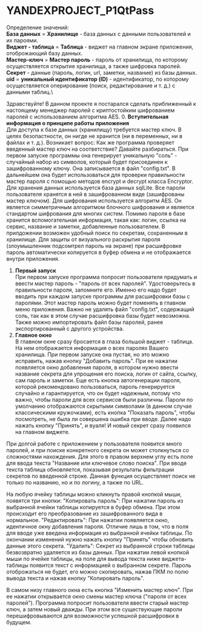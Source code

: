 # YANDEXPROJECT_P1QtPass
Определение значений: \
**База данных** = **Хранилище** - база данных с данными пользователей и их пароями. \
**Виджет - таблица** = **Таблица** - виджет на главном экране приложения, отоброжающий базу данных. \
**Мастер-ключ** = **Мастер пароль** - пароль от хранилища, по которому осуществляется открытие хранилища,
а также шифровка паролей. \
**Секрет** - данные (пароль, логин, url, заметки, название) из базы данных. \
**uid** = **уникальный идентификатор (ID)** - идентификатор, по которому осуществляется оперирование (поиск, редактирование и т. д.) с данными таблиц.\

Здравствуйте! В данном проекте я постарался сделать приближенный к настоящему менеджер паролей с криптостойким шифрованием паролей с использованием алгоритма AES.
0. **Вступительная информация о принципе работы приложения** \
  Для доступа к базе данных (хранилищу) требуется мастер ключ. В целях безопастности, он нигде не хранится (ни в переменных, ни в файлах и т. д.). Возникает вопрос: 
  Как же программа проверяет введенный мастер ключ на соответствие? Давайте разбираться.
  При первом запуске программы она генерирует уникальную "соль" - случайный набор из символов, который будет присоединен к зашифрованному ключу. Она записывается в 
  файл "config.txt". В дальнейшем она будет использоваться для проверки правильности мастер пароля с помощью методов encrypt и decrypt класса Encryptor. 
  Для хранения данных используется база данных sqlLite. Все пароли пользователя хранятся в ней в зашифрованном виде (зашифрованы мастер ключом). 
  Для шифрования используется алгоритм AES. Он является симметричным алгоритмом блочного шифрования и является стандартом шифрования для многих систем. 
  Помимо пароля в базе хранится вспомогательная информация, такая как: логин, ссылка на сервис, название и заметки, добавленные пользователем. В прилдожении возможен 
  удобный поиск по секретам, сохраненным в хранилище. Для защиты от визуального раскрытия пароля (злоумышленник подсомтрел пароль на экране) при расшифровке 
  пароль автоматически копируется в буфер обмена и не отображается внутри приложения.
1. **Первый запуск** \
  При первом запуске программа попросит пользователя придумать и ввести мастер пароль - "пароль от всех паролей". Удостоверьтесь в правильности пароля, запомните его. Именно
  его надо будет вводить при каждом запуске программы для расшифровки базы с паролями. Этот мастер пароль можно будет поменять в главном меню приложения. Важно не удалять
  файл "config.txt", содержащий соль, так как в этом случае расшифровка базы будет невозможна. Также можно импортировать файл базы паролей, ранее экспортированный с другого
  устройства.
2. **Главное окно** \
  В главном окне сразу бросается в глаза большой виджет - таблица. На нем отображается информация о всех паролях Вашего хранилища. При первом запуске она пустая,
  но это можно исправить, нажав кнопку "Добавить пароль". При ее нажатии появляется окно добавления пароля, в котором нужно ввести название секрета для 
  упрощения его поиска, логин от сайта, ссылку, сам пароль и заметки. Еще есть кнопка автогенерации пароля, которой рекомендовано пользоваться, пароль генерируется 
  случайно и гарантируется, что он будет надежным, потому что важно, чтобы пароли для всех сервисов были различны. Пароли по умолчанию отображаются скрытыми символами 
  (в данном случае классическими кружочками), есть кнопка "Показать пароль", чтобы посмотреть, не была ли совершена ошибка при вводе.
  Далее надо нажать кнопку "Принять", и вуаля! И новый секрет сразу появился на главном виджете.
  
  При долгой работе с приложением у пользователя появится много паролей, и при поиске конкретного секрета он может столкнуться со сложностями нахождения.
  Для этого в правом верхнем углу есть поле для ввода текста "Название или ключевое слово поиска". При вводе текста таблица обновляется, показывая 
  результаты фильтрации секретов по введенной строке. Данная функция осуществляет поиск не только по названию, но и по логину, а также по URL.
  
  На любую ячейку таблицы можно кликнуть правой кнопкой мыши, появятся три кнопки: 
    "Копировать пароль":
      При нажатии пароль из выбранной ячейки таблицы копируется в буфер обмена. При этом происходит его преобразование из зашифрованного вида в нормальное. 
    "Редактировать":
      При нажатии появляется окно, идентичное окну добавления пароля. Отличие лишь в том, что в поля для вводе уже введена информация из выбранной ячейки таблицы. 
      По окончании изменений нужно нажать кнопку "Принять" чтобы обновить данные этого секрета.
    "Удалить":
      Секрет из выбранной строки таблицы безвозвратно удаляется из базы данных.
  При нажатии левой кнопкой мыши по ячейке таблицы, на поле для вывода текста ниже виджета-таблицы появится текст с информацией о выбранном секрете. Пароль отоброжаться
  не будет, его можно скопировать, нажав ПКМ по полю вывода текста и нажав кнопку "Копировать пароль".

  В самом низу главного окна есть кнопка "Изменить мастер ключ". При ее нажатии открывается окно смены мастер ключа ("пароля от всех паролей"). 
  Программа попросит пользователя ввести старый мастер ключ, а затем новый дважды. При этом все существующие пароли перешифровываются для возможности 
  успешной расшифровки в будущем.
